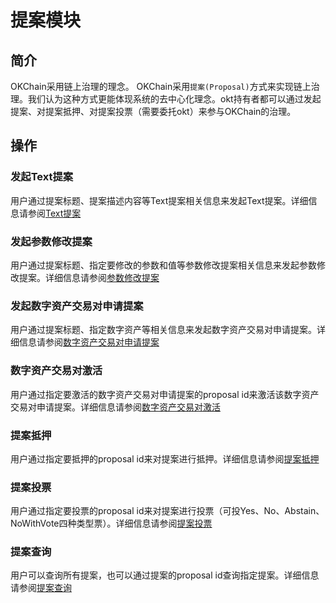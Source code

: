 # 提案模块

## 简介

OKChain采用链上治理的理念。
OKChain采用`提案(Proposal)`方式来实现链上治理。我们认为这种方式更能体现系统的去中心化理念。okt持有者都可以通过发起提案、对提案抵押、对提案投票（需要委托okt）来参与OKChain的治理。     

## 操作

### 发起Text提案
用户通过提案标题、提案描述内容等Text提案相关信息来发起Text提案。详细信息请参阅[Text提案](../getting-start/command/gov.html#1-text)

### 发起参数修改提案
用户通过提案标题、指定要修改的参数和值等参数修改提案相关信息来发起参数修改提案。详细信息请参阅[参数修改提案](../getting-start/command/gov.html#2-)

### 发起数字资产交易对申请提案
用户通过提案标题、指定数字资产等相关信息来发起数字资产交易对申请提案。详细信息请参阅[数字资产交易对申请提案](../getting-start/command/gov.html#3-)

### 数字资产交易对激活
用户通过指定要激活的数字资产交易对申请提案的proposal id来激活该数字资产交易对申请提案。详细信息请参阅[数字资产交易对激活](../getting-start/command/gov.html#4-)

### 提案抵押
用户通过指定要抵押的proposal id来对提案进行抵押。详细信息请参阅[提案抵押](../getting-start/command/gov.html#6-)

### 提案投票
用户通过指定要投票的proposal id来对提案进行投票（可投Yes、No、Abstain、NoWithVote四种类型票）。详细信息请参阅[提案投票](../getting-start/command/gov.html#7-)

### 提案查询
用户可以查询所有提案，也可以通过提案的proposal id查询指定提案。详细信息请参阅[提案查询](../getting-start/command/gov.html#8-)


